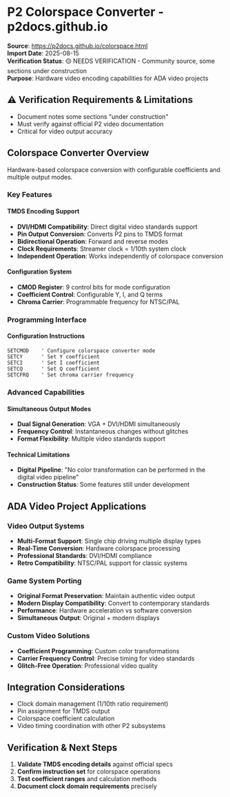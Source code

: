 # P2 Colorspace Converter - p2docs.github.io

**Source**: https://p2docs.github.io/colorspace.html  
**Import Date**: 2025-08-15  
**Verification Status**: 🟡 NEEDS VERIFICATION - Community source, some sections under construction  
**Purpose**: Hardware video encoding capabilities for ADA video projects

## ⚠️ Verification Requirements & Limitations

- Document notes some sections "under construction"
- Must verify against official P2 video documentation
- Critical for video output accuracy

## Colorspace Converter Overview

Hardware-based colorspace conversion with configurable coefficients and multiple output modes.

### Key Features

#### TMDS Encoding Support
- **DVI/HDMI Compatibility**: Direct digital video standards support
- **Pin Output Conversion**: Converts P2 pins to TMDS format
- **Bidirectional Operation**: Forward and reverse modes
- **Clock Requirements**: Streamer clock = 1/10th system clock
- **Independent Operation**: Works independently of colorspace conversion

#### Configuration System
- **CMOD Register**: 9 control bits for mode configuration
- **Coefficient Control**: Configurable Y, I, and Q terms
- **Chroma Carrier**: Programmable frequency for NTSC/PAL

### Programming Interface

#### Configuration Instructions
```pasm2
SETCMOD    ' Configure colorspace converter mode
SETCY      ' Set Y coefficient
SETCI      ' Set I coefficient  
SETCQ      ' Set Q coefficient
SETCFRQ    ' Set chroma carrier frequency
```

### Advanced Capabilities

#### Simultaneous Output Modes
- **Dual Signal Generation**: VGA + DVI/HDMI simultaneously
- **Frequency Control**: Instantaneous changes without glitches
- **Format Flexibility**: Multiple video standards support

#### Technical Limitations
- **Digital Pipeline**: "No color transformation can be performed in the digital video pipeline"
- **Construction Status**: Some features still under development

## ADA Video Project Applications

### Video Output Systems
- **Multi-Format Support**: Single chip driving multiple display types
- **Real-Time Conversion**: Hardware colorspace processing
- **Professional Standards**: DVI/HDMI compliance
- **Retro Compatibility**: NTSC/PAL support for classic systems

### Game System Porting
- **Original Format Preservation**: Maintain authentic video output
- **Modern Display Compatibility**: Convert to contemporary standards
- **Performance**: Hardware acceleration vs software conversion
- **Simultaneous Output**: Original + modern displays

### Custom Video Solutions
- **Coefficient Programming**: Custom color transformations
- **Carrier Frequency Control**: Precise timing for video standards
- **Glitch-Free Operation**: Professional video quality

## Integration Considerations

- Clock domain management (1/10th ratio requirement)
- Pin assignment for TMDS output
- Colorspace coefficient calculation
- Video timing coordination with other P2 subsystems

## Verification & Next Steps

1. **Validate TMDS encoding details** against official specs
2. **Confirm instruction set** for colorspace operations
3. **Test coefficient ranges** and calculation methods
4. **Document clock domain requirements** precisely
